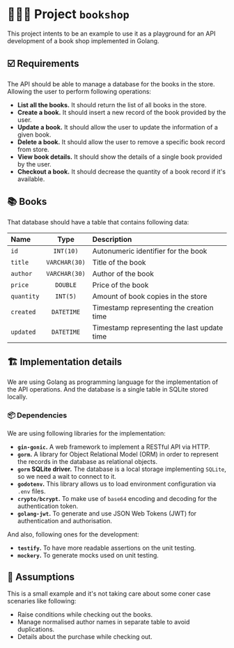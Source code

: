# 🧑🏽‍💻 Project `bookshop`
This project intents to be an example to use it as a playground for an API development of a book shop implemented in Golang.

## ☑️ Requirements
The API should be able to manage a database for the books in the store. Allowing the user to perform following operations:
 * **List all the books.** It should return the list of all books in the store.
 * **Create a book.** It should insert a new record of the book provided by the user.
 * **Update a book.** It should allow the user to update the information of a given book.
 * **Delete a book.** It should allow the user to remove a specific book record from store.
 * **View book details.** It should show the details of a single book provided by the user.
 * **Checkout a book.** It should decrease the quantity of a book record if it's available.

## 📚 Books
That database should have a table that contains following data:

| Name       |     Type      | Description                                 |
| :---       |    :----:     | :---                                        |
| `id`       | `INT(10)`     | Autonumeric identifier for the book         |
| `title`    | `VARCHAR(30)` | Title of the book                           |
| `author`   | `VARCHAR(30)` | Author of the book                          |
| `price`    | `DOUBLE`      | Price of the book                           |
| `quantity` | `INT(5)`      | Amount of book copies in the store          |
| `created`  | `DATETIME`    | Timestamp representing the creation time    |
| `updated`  | `DATETIME`    | Timestamp representing the last update time |

## 🏗️ Implementation details
We are using Golang as programming language for the implementation of the API operations. And the database is a single table in SQLite stored locally.
### 📦 Dependencies
We are using following libraries for the implementation:
 * **`gin-gonic`.** A web framework to implement a RESTful API via HTTP.
 * **`gorm`.** A library for Object Relational Model (ORM) in order to represent the records in the database as relational objects.
 * **`gorm` SQLite driver.** The database is a local storage implementing `SQLite`, so we need a wait to connect to it.
 * **`godotenv`.** This library allows us to load environment configuration via `.env` files.
 * **`crypto/bcrypt`.** To make use of `base64` encoding and decoding for the authentication token.
 * **`golang-jwt`.** To generate and use JSON Web Tokens (JWT) for authentication and authorisation.

And also, following ones for the development:
 * **`testify`.** To have more readable assertions on the unit testing.
 * **`mockery`.** To generate mocks used on unit testing.

 ## 🤔 Assumptions
This is a small example and it's not taking care about some coner case scenaries like following:
 * Raise conditions while checking out the books.
 * Manage normalised author names in separate table to avoid duplications.
 * Details about the purchase while checking out.
